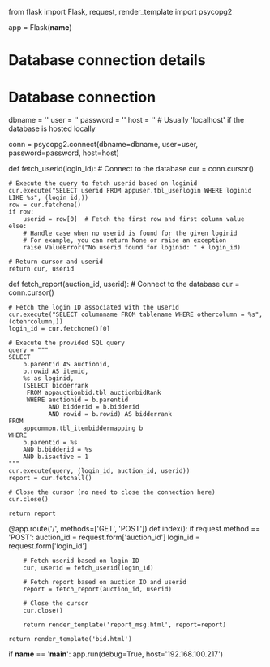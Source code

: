 from flask import Flask, request, render_template
import psycopg2

app = Flask(__name__)

# Database connection details

# Database connection
dbname = ''
user = ''
password = ''
host = ''  # Usually 'localhost' if the database is hosted locally

conn = psycopg2.connect(dbname=dbname, user=user, password=password, host=host)

def fetch_userid(login_id):
    # Connect to the database
    cur = conn.cursor()

    # Execute the query to fetch userid based on loginid
    cur.execute("SELECT userid FROM appuser.tbl_userlogin WHERE loginid LIKE %s", (login_id,))
    row = cur.fetchone()
    if row:
        userid = row[0]  # Fetch the first row and first column value
    else:
        # Handle case when no userid is found for the given loginid
        # For example, you can return None or raise an exception
        raise ValueError("No userid found for loginid: " + login_id)

    # Return cursor and userid
    return cur, userid

def fetch_report(auction_id, userid):
    # Connect to the database
    cur = conn.cursor()

    # Fetch the login ID associated with the userid
    cur.execute("SELECT columnname FROM tablename WHERE othercolumn = %s", (otehrcolumn,))
    login_id = cur.fetchone()[0]

    # Execute the provided SQL query
    query = """
    SELECT 
        b.parentid AS auctionid,
        b.rowid AS itemid,
        %s as loginid,
        (SELECT bidderrank 
         FROM appauctionbid.tbl_auctionbidRank 
         WHERE auctionid = b.parentid 
               AND bidderid = b.bidderid 
               AND rowid = b.rowid) AS bidderrank
    FROM 
        appcommon.tbl_itembiddermapping b
    WHERE 
        b.parentid = %s 
        AND b.bidderid = %s
        AND b.isactive = 1
    """
    cur.execute(query, (login_id, auction_id, userid))
    report = cur.fetchall()

    # Close the cursor (no need to close the connection here)
    cur.close()

    return report

@app.route('/', methods=['GET', 'POST'])
def index():
    if request.method == 'POST':
        auction_id = request.form['auction_id']
        login_id = request.form['login_id']
        
        # Fetch userid based on login ID
        cur, userid = fetch_userid(login_id)
        
        # Fetch report based on auction ID and userid
        report = fetch_report(auction_id, userid)

        # Close the cursor
        cur.close()

        return render_template('report_msg.html', report=report)
    
    return render_template('bid.html')

if __name__ == '__main__':
    app.run(debug=True, host='192.168.100.217')

